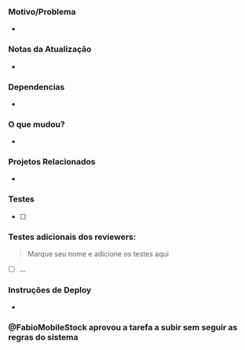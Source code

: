 ### Motivo/Problema
-

### Notas da Atualização
-

### Dependencias
-

### O que mudou?
-

### Projetos Relacionados
-

### Testes
- [ ]

### Testes adicionais dos reviewers:
> Marque seu nome e adicione os testes aqui
- [ ] ...

### Instruções de Deploy
-

### @FabioMobileStock aprovou a tarefa a subir sem seguir as regras do sistema
